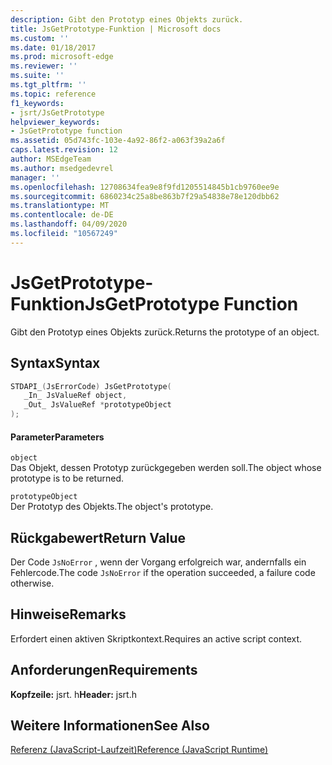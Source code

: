 ```yaml
---
description: Gibt den Prototyp eines Objekts zurück.
title: JsGetPrototype-Funktion | Microsoft docs
ms.custom: ''
ms.date: 01/18/2017
ms.prod: microsoft-edge
ms.reviewer: ''
ms.suite: ''
ms.tgt_pltfrm: ''
ms.topic: reference
f1_keywords:
- jsrt/JsGetPrototype
helpviewer_keywords:
- JsGetPrototype function
ms.assetid: 05d743fc-103e-4a92-86f2-a063f39a2a6f
caps.latest.revision: 12
author: MSEdgeTeam
ms.author: msedgedevrel
manager: ''
ms.openlocfilehash: 12708634fea9e8f9fd1205514845b1cb9760ee9e
ms.sourcegitcommit: 6860234c25a8be863b7f29a54838e78e120dbb62
ms.translationtype: MT
ms.contentlocale: de-DE
ms.lasthandoff: 04/09/2020
ms.locfileid: "10567249"
---
```

# <span data-ttu-id="bc08a-103">JsGetPrototype-Funktion</span><span class="sxs-lookup"><span data-stu-id="bc08a-103">JsGetPrototype Function</span></span>
<span data-ttu-id="bc08a-104">Gibt den Prototyp eines Objekts zurück.</span><span class="sxs-lookup"><span data-stu-id="bc08a-104">Returns the prototype of an object.</span></span>  
  
## <span data-ttu-id="bc08a-105">Syntax</span><span class="sxs-lookup"><span data-stu-id="bc08a-105">Syntax</span></span>  
  
```cpp  
STDAPI_(JsErrorCode) JsGetPrototype(  
   _In_ JsValueRef object,  
   _Out_ JsValueRef *prototypeObject  
);  
```  
  
#### <span data-ttu-id="bc08a-106">Parameter</span><span class="sxs-lookup"><span data-stu-id="bc08a-106">Parameters</span></span>  
 `object`  
 <span data-ttu-id="bc08a-107">Das Objekt, dessen Prototyp zurückgegeben werden soll.</span><span class="sxs-lookup"><span data-stu-id="bc08a-107">The object whose prototype is to be returned.</span></span>  
  
 `prototypeObject`  
 <span data-ttu-id="bc08a-108">Der Prototyp des Objekts.</span><span class="sxs-lookup"><span data-stu-id="bc08a-108">The object's prototype.</span></span>  
  
## <span data-ttu-id="bc08a-109">Rückgabewert</span><span class="sxs-lookup"><span data-stu-id="bc08a-109">Return Value</span></span>  
 <span data-ttu-id="bc08a-110">Der Code `JsNoError` , wenn der Vorgang erfolgreich war, andernfalls ein Fehlercode.</span><span class="sxs-lookup"><span data-stu-id="bc08a-110">The code `JsNoError` if the operation succeeded, a failure code otherwise.</span></span>  
  
## <span data-ttu-id="bc08a-111">Hinweise</span><span class="sxs-lookup"><span data-stu-id="bc08a-111">Remarks</span></span>  
 <span data-ttu-id="bc08a-112">Erfordert einen aktiven Skriptkontext.</span><span class="sxs-lookup"><span data-stu-id="bc08a-112">Requires an active script context.</span></span>  
  
## <span data-ttu-id="bc08a-113">Anforderungen</span><span class="sxs-lookup"><span data-stu-id="bc08a-113">Requirements</span></span>  
 <span data-ttu-id="bc08a-114">**Kopfzeile:** jsrt. h</span><span class="sxs-lookup"><span data-stu-id="bc08a-114">**Header:** jsrt.h</span></span>  
  
## <span data-ttu-id="bc08a-115">Weitere Informationen</span><span class="sxs-lookup"><span data-stu-id="bc08a-115">See Also</span></span>  
 [<span data-ttu-id="bc08a-116">Referenz (JavaScript-Laufzeit)</span><span class="sxs-lookup"><span data-stu-id="bc08a-116">Reference (JavaScript Runtime)</span></span>](../chakra-hosting/reference-javascript-runtime.md)